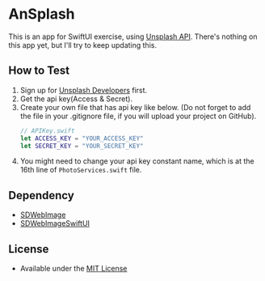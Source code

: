 #  AnSplash

This is an app for SwiftUI exercise, using [Unsplash API](http://api.unsplash.com/).
There's nothing on this app yet, but I'll try to keep updating this.

## How to Test

1. Sign up for [Unsplash Developers](https://unsplash.com/developers) first.
2. Get the api key(Access & Secret).
3. Create your own file that has api key like below. (Do not forget to add the file in your .gitignore file, if you will upload your project on GitHub).
    ```Swift
    // APIKey.swift
    let ACCESS_KEY = "YOUR_ACCESS_KEY"
    let SECRET_KEY = "YOUR_SECRET_KEY"
    ```
4. You might need to change your api key constant name, which is at the 16th line of `PhotoServices.swift` file.

## Dependency
- [SDWebImage](https://github.com/SDWebImage/SDWebImage)
- [SDWebImageSwiftUI](https://github.com/SDWebImage/SDWebImageSwiftUI)

## License
- Available under the [MIT License](https://github.com/aaronLab/AnSplash/blob/main/LICENSE)
